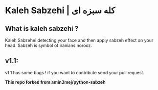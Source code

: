
# Kaleh Sabzehi  |   کله سبزه ای 

## What is kaleh sabzehi ?

Kaleh Sabzehei detecting your face and then apply sabzeh effect on your head.
Sabzeh is symbol of iranians norooz.



## v1.1:

v1.1 has some bugs !
if you want to contribute send your pull request.

**This repo forked from amin3mej/python-sabzeh**

